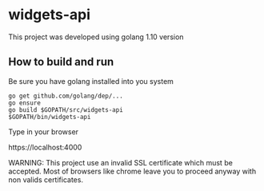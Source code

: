# widgets-api

This project was developed using golang 1.10 version

## How to build and run

Be sure you have golang installed into you system
```
go get github.com/golang/dep/...
go ensure
go build $GOPATH/src/widgets-api
$GOPATH/bin/widgets-api
```

Type in your browser

https://localhost:4000

WARNING: This project use an invalid SSL certificate which must be accepted. Most of browsers like chrome leave you to proceed anyway with non valids certificates.
